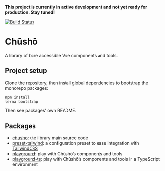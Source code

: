 **This project is currently in active development and not yet ready for production. Stay tuned!**

[![Build Status](https://api.travis-ci.org/liip/chusho.svg?branch=master)](https://travis-ci.org/liip/chusho)

# Chūshō

A library of bare accessible Vue components and tools.

## Project setup

Clone the repository, then install global dependencies to bootstrap the monorepo packages:

```
npm install
lerna bootstrap
```

Then see packages’ own README.

## Packages

- [chusho](https://github.com/liip/chusho/tree/master/packages/chusho/): the library main source code
- [preset-tailwind](https://github.com/liip/chusho/tree/master/packages/preset-tailwind/): a configuration preset to ease integration with [TailwindCSS](https://tailwindcss.com/)
- [playground](https://github.com/liip/chusho/tree/master/packages/playground/): play with Chūshō’s components and tools
- [playground-ts](https://github.com/liip/chusho/tree/master/packages/playground-ts/): play with Chūshō’s components and tools in a TypeScript environment

